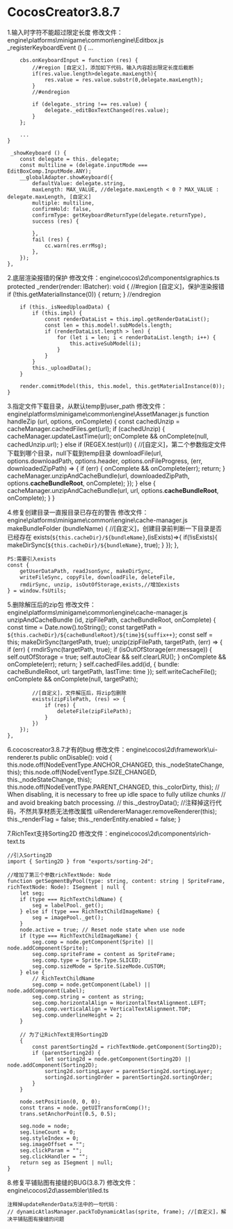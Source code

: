 # CocosCreator3.8.7
1.输入时字符不能超过限定长度
    修改文件：engine\platforms\minigame\common\engine\Editbox.js
    _registerKeyboardEvent () {
        ...

        cbs.onKeyboardInput = function (res) {
            //#region [自定义]，添加如下代码，输入内容超出限定长度后截断
            if(res.value.length>delegate.maxLength){
                res.value = res.value.substr(0,delegate.maxLength);
            }
            //#endregion

            if (delegate._string !== res.value) {
                delegate._editBoxTextChanged(res.value);
            }
        };

        ...
    }

     _showKeyboard () {
        const delegate = this._delegate;
        const multiline = (delegate.inputMode === EditBoxComp.InputMode.ANY);
        __globalAdapter.showKeyboard({
            defaultValue: delegate.string,
            maxLength: MAX_VALUE, //delegate.maxLength < 0 ? MAX_VALUE : delegate.maxLength, [自定义]
            multiple: multiline,
            confirmHold: false,
            confirmType: getKeyboardReturnType(delegate.returnType),
            success (res) {

            },
            fail (res) {
                cc.warn(res.errMsg);
            },
        });
    },

2.底层渲染报错的保护
    修改文件：engine\cocos\2d\components\graphics.ts
    protected _render(render: IBatcher): void {
        //#region [自定义]，保护渲染报错
        if (!this.getMaterialInstance(0)) {
            return;
        }
        //endregion

        if (this._isNeedUploadData) {
            if (this.impl) {
                const renderDataList = this.impl.getRenderDataList();
                const len = this.model!.subModels.length;
                if (renderDataList.length > len) {
                    for (let i = len; i < renderDataList.length; i++) {
                        this.activeSubModel(i);
                    }
                }
            }
            this._uploadData();
        }

        render.commitModel(this, this.model, this.getMaterialInstance(0));
    }

3.指定文件下载目录，从默认temp到user_path
    修改文件：engine\platforms\minigame\common\engine\AssetManager.js
    function handleZip (url, options, onComplete) {
        const cachedUnzip = cacheManager.cachedFiles.get(url);
        if (cachedUnzip) {
            cacheManager.updateLastTime(url);
            onComplete && onComplete(null, cachedUnzip.url);
        } else if (REGEX.test(url)) {
            //[自定义]，第二个参数指定文件下载到哪个目录，null下载到temp目录
            downloadFile(url, options.downloadPath, options.header, options.onFileProgress, (err, downloadedZipPath) => {
                if (err) {
                    onComplete && onComplete(err);
                    return;
                }
                cacheManager.unzipAndCacheBundle(url, downloadedZipPath, options.__cacheBundleRoot__, onComplete);
            });
        } else {
            cacheManager.unzipAndCacheBundle(url, url, options.__cacheBundleRoot__, onComplete);
        }
    }

4.修复创建目录一直报目录已存在的警告
    修改文件：engine\platforms\minigame\common\engine\cache-manager.js
    makeBundleFolder (bundleName) {
        //[自定义]，创建目录前判断一下目录是否已经存在
        exists(`${this.cacheDir}/${bundleName}`,(isExists)=>{
            if(!isExists){
                makeDirSync(`${this.cacheDir}/${bundleName}`, true);
            }
        });
    },

    PS:需要引入exists
    const {
        getUserDataPath, readJsonSync, makeDirSync,
        writeFileSync, copyFile, downloadFile, deleteFile,
        rmdirSync, unzip, isOutOfStorage,exists,//增加exists
    } = window.fsUtils;

5.删除解压后的zip包
    修改文件：engine\platforms\minigame\common\engine\cache-manager.js
    unzipAndCacheBundle (id, zipFilePath, cacheBundleRoot, onComplete) {
        const time = Date.now().toString();
        const targetPath = `${this.cacheDir}/${cacheBundleRoot}/${time}${suffix++}`;
        const self = this;
        makeDirSync(targetPath, true);
        unzip(zipFilePath, targetPath, (err) => {
            if (err) {
                rmdirSync(targetPath, true);
                if (isOutOfStorage(err.message)) {
                    self.outOfStorage = true;
                    self.autoClear && self.clearLRU();
                }
                onComplete && onComplete(err);
                return;
            }
            self.cachedFiles.add(id, { bundle: cacheBundleRoot, url: targetPath, lastTime: time });
            self.writeCacheFile();
            onComplete && onComplete(null, targetPath);

            //[自定义]，文件解压后，将zip包删除
            exists(zipFilePath, (res) => {
                if (res) {
                    deleteFile(zipFilePath);
                }
            })
        });
    },

6.cocoscreator3.8.7才有的bug
    修改文件：engine\cocos\2d\framework\ui-renderer.ts
    public onDisable(): void {
        this.node.off(NodeEventType.ANCHOR_CHANGED, this._nodeStateChange, this);
        this.node.off(NodeEventType.SIZE_CHANGED, this._nodeStateChange, this);
        this.node.off(NodeEventType.PARENT_CHANGED, this._colorDirty, this);
        // When disabling, it is necessary to free up idle space to fully utilize chunks
        // and avoid breaking batch processing.
        // this._destroyData(); //注释掉这行代码，不然共享材质无法修改属性
        uiRendererManager.removeRenderer(this);
        this._renderFlag = false;
        this._renderEntity.enabled = false;
    }

7.RichText支持Sorting2D
    修改文件：engine\cocos\2d\components\rich-text.ts

    //引入Sorting2D
    import { Sorting2D } from "exports/sorting-2d";

    //增加了第三个参数richTextNode: Node
    function getSegmentByPool(type: string, content: string | SpriteFrame, richTextNode: Node): ISegment | null {
        let seg;
        if (type === RichTextChildName) {
            seg = labelPool._get();
        } else if (type === RichTextChildImageName) {
            seg = imagePool._get();
        }
        node.active = true; // Reset node state when use node
        if (type === RichTextChildImageName) {
            seg.comp = node.getComponent(Sprite) || node.addComponent(Sprite);
            seg.comp.spriteFrame = content as SpriteFrame;
            seg.comp.type = Sprite.Type.SLICED;
            seg.comp.sizeMode = Sprite.SizeMode.CUSTOM;
        } else {
            // RichTextChildName
            seg.comp = node.getComponent(Label) || node.addComponent(Label);
            seg.comp.string = content as string;
            seg.comp.horizontalAlign = HorizontalTextAlignment.LEFT;
            seg.comp.verticalAlign = VerticalTextAlignment.TOP;
            seg.comp.underlineHeight = 2;
        }

        // 为了让RichText支持Sorting2D
        {
            const parentSorting2d = richTextNode.getComponent(Sorting2D);
            if (parentSorting2d) {
                let sorting2d = node.getComponent(Sorting2D) || node.addComponent(Sorting2D);
                sorting2d.sortingLayer = parentSorting2d.sortingLayer;
                sorting2d.sortingOrder = parentSorting2d.sortingOrder;
            }
        }

        node.setPosition(0, 0, 0);
        const trans = node._getUITransformComp()!;
        trans.setAnchorPoint(0.5, 0.5);

        seg.node = node;
        seg.lineCount = 0;
        seg.styleIndex = 0;
        seg.imageOffset = "";
        seg.clickParam = "";
        seg.clickHandler = "";
        return seg as ISegment | null;
    }

8.修复平铺贴图有接缝的BUG(3.8.7)
    修改文件：engine\cocos\2d\assembler\tiled.ts

    注释掉updateRenderData方法中的一句代码：
    // dynamicAtlasManager.packToDynamicAtlas(sprite, frame); //[自定义]，解决平铺贴图有接缝的问题